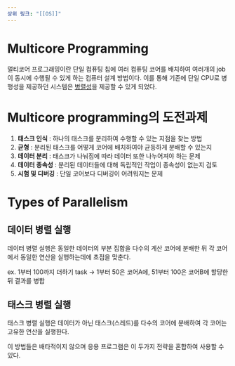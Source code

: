 ```yaml
---
상위 링크: "[[OS]]"
---
```

# Multicore Programming
멀티코어 프로그래밍이란 단일 컴퓨팅 칩에 여러 컴퓨팅 코어를 배치하여 여러개의 job이 동시에 수행될 수 있게 하는 컴퓨터 설계 방법이다. 이를 통해 기존에 단일 CPU로 병행성을 제공하던 시스템은 [병렬성](Concurrency와%20Parallelism)을 제공할 수 있게 되었다.

# Multicore programming의 도전과제

1. **태스크 인식** : 하나의 태스크를 분리하여 수행할 수 있는 지점을 찾는 방법
2. **균형** : 분리된 태스크를 어떻게 코어에 배치하여야 균등하게 분배할 수 있는지
3. **데이터 분리** : 태스크가 나눠짐에 따라 데이터 또한 나누어져야 하는 문제
4. **데이터 종속성** : 분리된 데이터들에 대해 독립적인 작업이 종속성이 없는지 검토
5. **시험 및 디버깅** : 단일 코어보다 디버깅이 어려워지는 문제

# Types of Parallelism

## 데이터 병렬 실행

데이터 병렬 실행은 동일한 데이터의 부분 집합을 다수의 계산 코어에 분배한 뒤 각 코어에서 동일한 연산을 실행하는데에 초점을 맞춘다.

ex. 1부터 100까지 더하기 task -> 1부터 50은 코어A에, 51부터 100은 코어B에 할당한 뒤 결과를 병합

## 태스크 병렬 실행

태스크 병렬 실행은 데이터가 아닌 태스크(스레드)를 다수의 코어에 분배하여 각 코어는 고유한 연산을 실행한다.

이 방법들은 배타적이지 않으며 응용 프로그램은 이 두가지 전략을 혼합하여 사용할 수 있다.

